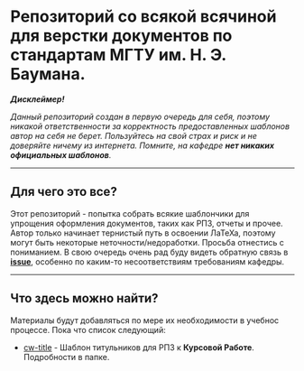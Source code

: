# Репозиторий со всякой всячиной для верстки документов по стандартам МГТУ им. Н. Э. Баумана.
***Дисклеймер!***

*Данный репозиторий создан в первую очередь для себя, поэтому никакой ответственности за корректность предоставленных шаблонов автор на себя не берет.*
*Пользуйтесь на свой страх и риск и не доверяйте ничему из интернета. Помните, на кафедре **нет никаких официальных шаблонов**.*

---

## Для чего это все?
Этот репозиторий - попытка собрать всякие шаблончики для упрощения оформления документов, таких как РПЗ, отчеты и прочее.
Автор только начинает тернистый путь в освоении ЛаТеХа, поэтому могут быть некоторые неточности/недоработки. Просьба отнестись с пониманием.
В свою очередь очень рад буду видеть обратную связь в [**issue**](https://github.com/n0kkster/bmstu-latex/issues), особенно по каким-то несоответствиям требованиям кафедры.

---

## Что здесь можно найти?
Материалы будут добавляться по мере их необходимости в учебнос процессе. Пока что список следующий:

- [cw-title](https://github.com/n0kkster/bmstu-latex/cw-title/) - Шаблон титульников для РПЗ к **Курсовой Работе**. Подробности в папке.